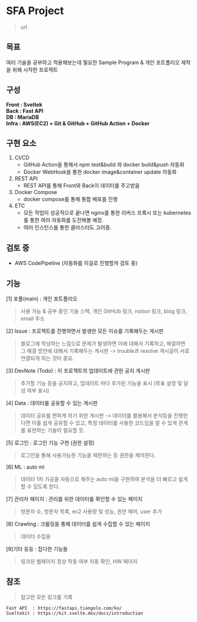 # SFA Project
> url

## 목표
여러 기술을 공부하고 적용해보는데 필요한 Sample Program & 개인 포트폴리오 제작을 위해 시작한 프로젝트

## 구성
**Front : Sveltek** <br>
**Back : Fast API** <br>
**DB : MariaDB** <br>
**Infra : AWS(EC2) + Git & GitHub + GitHub Action + Docker**

## 구현 요소
1. CI/CD <br>
    - GitHub Action을 통해서 npm test&build 와 docker build&push 자동화<br>
    - Docker WebHook을 통한 docker image&container update 자동화<br>
2. REST API <br>
    - REST API를 통해 Front와 Back이 데이터를 주고받음<br>
3. Docker Compose <br>
    - docker compose를 통해 통합 배포를 진행<br>
4. ETC <br>
    - 모든 작업이 성공적으로 끝나면 nginx를 통한 리버스 프록시 또는 kubernetes를 통한 여러 자동화를 도전해볼 예정.
    - 여러 인스턴스를 통한 클러스터도 고려중.

## 검토 중
* AWS CodePipeline (자동화를 이걸로 진행할까 검토 중)


## 기능
[1] 포폴(main)  : 개인 포트폴리오 <br>
> 사용 가능 & 공부 중인 기술 스택, 개인 GitHUb 링크, notion 링크, blog 링크, email 주소 <br>

[2] Issue       : 프로젝트를 진행하면서 발생한 모든 이슈를 기록해두는 게시판
> 블로그에 작성하는 느낌으로 문제가 발생하면 이에 대해서 기록하고, 해결하면 그 해결 방안에 대해서 기록해두는 게시판 -> trouble과 resolve 게시글이 서로 연결되게 하는 것이 중요.<br>

[3] DevNote (Todo)     : 이 프로젝트의 업데이트에 관한 공지 게시판 <br>
> 추가할 기능 등을 공지하고, 업데이트 마다 추가된 기능을 표시 (목표 설정 및 달성 여부 표시)<br>

[4] Data        : 데이터를 공유할 수 있는 게시판 <br>
>데이터 공유를 편하게 하기 위한 게시판 -> 데이터를 활용해서 분석등을 진행한다면 이를 쉽게 공유할 수 있고, 특정 데이터를 사용한 코드임을 알 수 있게 관계를 표현하는 기술이 필요할 듯.<br>

[5] 로그인      : 로그인 기능 구현 (권한 설정) <br>
> 로그인을 통해 사용가능한 기능을 제한하는 등 권한을 제어한다. <br>

[6] ML          : auto ml<br>
> 데이터 1차 가공을 자동으로 해주는 auto ml을 구현하여 분석을 더 빠르고 쉽게 할 수 있도록 한다.<br>

[7] 관리자 페이지 : 관리를 위한 데이터를 확인할 수 있는 페이지<br>
> 방문자 수, 방문자 목록, ec2 사용량 및 성능, 권한 제어, user 추가<br>

[8] Crawling : 크롤링을 통해 데이터를 쉽게 수집할 수 있는 페이지<br>
> 데이터 수집용<br>

[9]기타 등등 : 잡다한 기능들<br>
> 링크된 웹페이지 정상 작동 여부 자동 확인, HW 페이지<br>

## 참조
> 참고한 모든 링크를 기록

    Fast API  : https://fastapi.tiangolo.com/ko/
    Sveltekit : https://kit.svelte.dev/docs/introduction

